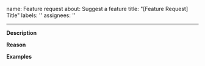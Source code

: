 name: Feature request
about: Suggest a feature
title: "[Feature Request] Title"
labels: ''
assignees: ''

---

**Description**
<!-- A concise description of the feature you want. -->
<!-- Include step by step examples of how the feature should work under various circumstances. -->

**Reason**
<!-- Give a reason why you want this feature. -->
<!-- We are not accepting feature requests related to the libretro core as it's being maintained separately at this time. -->
<!-- How does this feature help your enjoyment of the emulator? -->
<!-- What does it provide that isn't being provided currently? -->
<!-- How will it make things easier for you? -->

**Examples**
<!-- Provide examples of the feature as implemented by other software. -->
<!-- Include screenshots or video if you like to help demonstrate how you'd like this feature to work. -->
